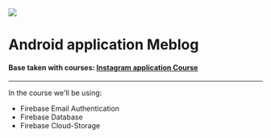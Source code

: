<img class='header-img' src='https://downloader.disk.yandex.ru/preview/f55dc2265d5f94f5ce1429a458f8b097b296a463c106ef6a745688b3fc686fb0/5b2799ab/bFnsvoczbpPiha64ek7E6fT5Q7A-6X6J6c2TXaEBKOvzb4xipSLR0PZFVWBYGNUTBROJWsNccQCu1BHF21YnbA%3D%3D?uid=0&filename=sn.png&disposition=inline&hash=&limit=0&content_type=image%2Fpng&tknv=v2&size=2048x2048' />

<h1>Android application Meblog</h1>

<h4>Base taken with courses: <a href='https://codingwithmitch.com/courses/instagram-clone/' target='_blank'>Instagram application Course</a></h4>
<hr>

<p>
In the course we'll be using:
<ul>
  <li>Firebase Email Authentication</li>
  <li>Firebase Database</li>
  <li>Firebase Cloud-Storage</li>
</ul>
<p/>

